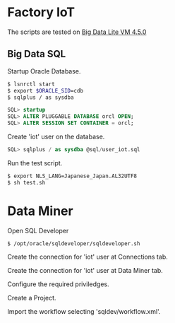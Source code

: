 # Factory IoT

The scripts are tested on [Big Data Lite VM 4.5.0](http://www.oracle.com/technetwork/database/bigdata-appliance/oracle-bigdatalite-450-3300689.html)

## Big Data SQL

Startup Oracle Database.

```sh
$ lsnrctl start
$ export $ORACLE_SID=cdb
$ sqlplus / as sysdba
```

```sql
SQL> startup
SQL> ALTER PLUGGABLE DATABASE orcl OPEN;
SQL> ALTER SESSION SET CONTAINER = orcl;
```

Create 'iot' user on the database.

```sql
SQL> sqlplus / as sysdba @sql/user_iot.sql
```

Run the test script.

```sh
$ export NLS_LANG=Japanese_Japan.AL32UTF8
$ sh test.sh
```

# Data Miner

Open SQL Developer

```sh
$ /opt/oracle/sqldeveloper/sqldeveloper.sh
```

Create the connection for 'iot' user at Connections tab.

Create the connection for 'iot' user at Data Miner tab.

Configure the required priviledges.

Create a Project.

Import the workflow selecting 'sqldev/workflow.xml'.






